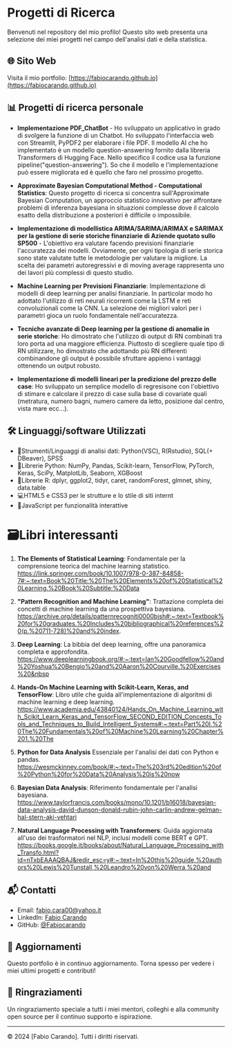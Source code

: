 # Progetti di Ricerca 

Benvenuti nel repository del mio profilo! Questo sito web presenta una selezione dei miei progetti nel campo dell'analisi dati e della statistica.

## 🌐 Sito Web

Visita il mio portfolio: [https://fabiocarando.github.io](https://fabiocarando.github.io)

## 📊 Progetti di ricerca personale

- **Implementazione PDF_ChatBot** - Ho sviluppato un applicativo in grado di svolgere la funzione di un Chatbot. Ho sviluppato l'interfaccia web con Streamlit, PyPDF2 per elaborare i file PDF. Il modello AI che ho implementato è un modello question-answering fornito dalla libreria Transformers di Hugging Face. Nello specifico il codice usa la funzione pipeline("question-answering"). So che il modello e l'implementazione può essere migliorata ed è quello che faro nel prossimo progetto.
  
- **Approximate Bayesian Computational Method - Computational Statistics**: Questo progetto di ricerca si concentra sull'Approximate Bayesian Computation, un approccio statistico innovativo per affrontare problemi di inferenza bayesiana in situazioni complesse dove il calcolo esatto della distribuzione a posteriori è difficile o impossibile.
  
- **Implementazione di modellistica ARIMA/SARIMA/ARIMAX e SARIMAX per la gestione di serie storiche finanziarie di Aziende quotato sullo SP500** - L'obiettivo era valutare facendo previsioni finanziarie l'accuratezza dei modelli. Ovviamente, per ogni tipologia di serie storica sono state valutate tutte le metodologie per valutare la migliore. La scelta dei parametri autoregressivi e di moving average rappresenta uno dei lavori più complessi di questo studio.
  
- **Machine Learning per Previsioni Finanziarie**: Implementazione di modelli di deep learning per analisi finanziarie. In particolar modo ho adottato l'utilizzo di reti neurali ricorrenti come la LSTM e reti convoluzionali come la CNN. La selezione dei migliori valori per i parametri gioca un ruolo fondamentale nell'accuratezza.
  
- **Tecniche avanzate di Deep learning per la gestione di anomalie in serie storiche**: Ho dimostrato che l'utilizzo di output di RN combinati tra loro porta ad una maggiore efficienza. Piuttosto di scegliere quale tipo di RN utilizzare, ho dimostrato che adottando più RN differenti combinandone gli output è possibile sfruttare appieno i vantaggi ottenendo un output robusto.
  
- **Implementazione di modelli lineari per la predizione del prezzo delle case**: Ho sviluppato un semplice modello di regresisone con l'obiettivo di stimare e calcolare il prezzo di case sulla base di covariate quali (metratura, numero bagni, numero camere da letto, posizione dal centro, vista mare ecc...).


## 🛠 Linguaggi/software Utilizzati

- 🐍Strumenti/Linguaggi di analisi dati: Python(VSC), R(Rstudio), SQL(+ DBeaver), SPSS
- 🧠Librerie Python: NumPy, Pandas, Scikit-learn, TensorFlow, PyTorch, Keras, SciPy, MatplotLib, Seaborn, XGBoost
- 📝Librerie R: dplyr, ggplot2, tidyr, caret, randomForest, glmnet, shiny, data.table
- 💻HTML5 e CSS3 per le strutture e lo stile di siti internt
- 📝JavaScript per funzionalità interattive

# 🗃️Libri interessanti
1. **The Elements of Statistical Learning**: Fondamentale per la comprensione teorica del machine learning statistico.
https://link.springer.com/book/10.1007/978-0-387-84858-7#:~:text=Book%20Title:%20The%20Elements%20of%20Statistical%20Learning.%20Book%20Subtitle:%20Data

2. **"Pattern Recognition and Machine Learning"**: Trattazione completa dei concetti di machine learning da una prospettiva bayesiana.
https://archive.org/details/patternrecogniti0000bish#:~:text=Textbook%20for%20graduates.%20Includes%20bibliographical%20references%20(p.%20711-728)%20and%20index.

3. **Deep Learning**: La bibbia del deep learning, offre una panoramica completa e approfondita.
https://www.deeplearningbook.org/#:~:text=Ian%20Goodfellow%20and%20Yoshua%20Bengio%20and%20Aaron%20Courville.%20Exercises%20&nbsp

4. **Hands-On Machine Learning with Scikit-Learn, Keras, and TensorFlow**: Libro utile che guida all'implementazione di algoritmi di machine learning e deep learning.
https://www.academia.edu/43840124/Hands_On_Machine_Learning_with_Scikit_Learn_Keras_and_TensorFlow_SECOND_EDITION_Concepts_Tools_and_Techniques_to_Build_Intelligent_Systems#:~:text=Part%20I.%20The%20Fundamentals%20of%20Machine%20Learning%20Chapter%201.%20The

5. **Python for Data Analysis** Essenziale per l'analisi dei dati con Python e pandas.
https://wesmckinney.com/book/#:~:text=The%203rd%20edition%20of%20Python%20for%20Data%20Analysis%20is%20now

6. **Bayesian Data Analysis**: Riferimento fondamentale per l'analisi bayesiana.
https://www.taylorfrancis.com/books/mono/10.1201/b16018/bayesian-data-analysis-david-dunson-donald-rubin-john-carlin-andrew-gelman-hal-stern-aki-vehtari

7. **Natural Language Processing with Transformers**: Guida aggiornata all'uso dei trasformatori nel NLP, inclusi modelli come BERT e GPT.
https://books.google.it/books/about/Natural_Language_Processing_with_Transfo.html?id=nTxbEAAAQBAJ&redir_esc=y#:~:text=In%20this%20guide,%20authors%20Lewis%20Tunstall,%20Leandro%20von%20Werra,%20and

## 📬 Contatti

- Email: fabio.cara00@yahoo.it
- LinkedIn: [Fabio Carando](https://www.linkedin.com/in/fabio-carando-67135a202/)
- GitHub: [@Fabiocarando](https://github.com/fabiocarando)

## 🔄 Aggiornamenti

Questo portfolio è in continuo aggiornamento. Torna spesso per vedere i miei ultimi progetti e contributi!

## 🙏 Ringraziamenti

Un ringraziamento speciale a tutti i miei mentori, colleghi e alla community open source per il continuo supporto e ispirazione.

---

© 2024 [Fabio Carando]. Tutti i diritti riservati.
